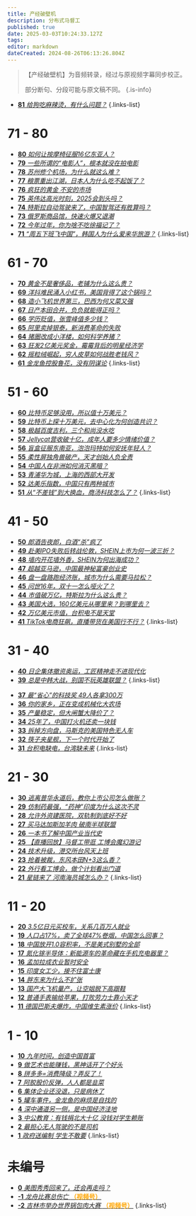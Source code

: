 ```yaml
---
title: 产经破壁机
description: 分布式马督工
published: true
date: 2025-03-03T10:24:33.127Z
tags: 
editor: markdown
dateCreated: 2024-08-26T06:13:26.804Z
---
```


> 【产经破壁机】为音频转录，经过与原视频字幕同步校正。
> 
> 部分断句、分段可能与原文稿不同。
{.is-info}

<!--
- [**91** **](./business/91.md)
{.links-list}

# 81 - 90

- [**90** **](./business/90.md)
- [**89** **](./business/89.md)
- [**88** **](./business/88.md)
- [**87** **](./business/87.md)
- [**86** **](./business/86.md)
- [**85** **](./business/85.md)
- [**84** **](./business/84.md)
- [**83** **](./business/83.md)
- [**82** **](./business/82.md)-->
- [**81** *给狗吃麻辣烫，有什么问题？*](./business/81.md)
{.links-list}

# 71 - 80

- [**80** *如何让按摩椅征服16亿东亚人？*](./business/80.md)
- [**79** *一些所谓的“电影人”，根本就没在拍电影*](./business/79.md)
- [**78** *苏州修个机场，为什么就这么难？*](./business/78.md)
- [**77** *粮票重出江湖，日本人为什么吃不起饭了？*](./business/77.md)
- [**76** *疯狂的黄金 不安的市场*](./business/76.md)
- [**75** *英伟达高光时刻，2025会到头吗？*](./business/75.md)
- [**74** *特斯拉自动驾驶来了，中国智驾还有胜算吗？*](./business/74.md)
- [**73** *俄罗斯商品馆，快速火爆又退潮*](./business/73.md)
- [**72** *今年过年，你为啥不吃徐福记了？*](./business/72.md)
- [**71** *“周五下班飞中国”，韩国人为什么爱来华旅游？*](./business/71.md)
{.links-list}

# 61 - 70

- [**70** *黄金不是奢侈品，老铺为什么这么贵？*](./business/70.md)
- [**69** *洋抖难民涌入小红书，美国背得了这个锅吗？*](./business/69.md)
- [**68** *造小飞机世界第三，巴西为何又菜又强*](./business/68.md)
- [**67** *日产本田合并，负负就能得正吗？*](./business/67.md)
- [**66** *学历贬值，张雪峰值多少钱？*](./business/66.md)
- [**65** *阿里卖掉银泰，新消费革命的失败*](./business/65.md)
- [**64** *猪圈改成小洋楼，如何科学养猪？*](./business/64.md)
- [**63** *狂发2亿美元奖金，霉霉背后的明星经济学*](./business/63.md)
- [**62** *摇粒绒崛起，穷人皮草如何战胜老钱风？*](./business/62.md)
- [**61** *金龙鱼控股鲁花，没有阴谋论*](./business/61.md)
{.links-list}

# 51 - 60

- [**60** *比特币足够没用，所以值十万美元？*](./business/60.md)
- [**59** *比特币上探十万美元，去中心化为何创造共识？*](./business/59.md)
- [**58** *极越百度吉利，三个和尚没水吃*](./business/58.md)
- [**57** *Jellycat营收破十亿，成年人要多少情绪价值？*](./business/57.md)
- [**56** *盲盒征服东南亚，泡泡玛特如何安抚年轻人？*](./business/56.md)
- [**55** *柔性屏独角兽破产，天才创始人负全责*](./business/55.md)
- [**54** *中国人在非洲如何消灭黑暗？*](./business/54.md)
- [**53** *青浦华为城，上海的西部大开发*](./business/53.md)
- [**52** *达美乐指数，中国只有两种城市*](./business/52.md)
- [**51** *从“不差钱”到大换血，商汤科技怎么了？*](./business/51.md)
{.links-list}

# 41 - 50

- [**50** *郎酒告夜郎，白酒“杀”疯了*](./business/50.md)
- [**49** *赴美IPO失败后转战伦敦，SHEIN上市为何一波三折？*](./business/49.md)
- [**48** *墙内开花墙外香，SHEIN为何出海成功？*](./business/48.md)
- [**47** *超越亚马逊，中国最神秘富豪创业史*](./business/47.md)
- [**46** *盘一盘路跑经济账，城市为什么需要马拉松？*](./business/46.md)
- [**45** *问世16年，双十一怎么哑火了？*](./business/45.md)
- [**44** *市值破万亿，特斯拉为什么这么贵？*](./business/44.md)
- [**43** *美国大选，160亿美元从哪里来？到哪里去？*](./business/43.md)
- [**42** *万亿美元市值，台积电不是天堂*](./business/42.md)
- [**41** *TikTok电商狂飙，直播带货在美国行不行？*](./business/41.md)
{.links-list}

# 31 - 40

- [**40** *日企集体撤资奥运，工匠精神走不进现代化*](./business/40.md)
- [**39** *总是中韩大战，别国不玩英雄联盟？*](./business/39.md)
{.links-list}
<!--- - [**38** **](./business/38.md)-->
- [**37** *最“省心”的科技奖 49人各拿300万*](./business/37.md)
- [**36** *你的家乡，正在变成机械化大农场*](./business/36.md)
- [**35** *产量稳定，但大闸蟹大降价了？*](./business/35.md)
- [**34** *25年了，中国打火机还卖一块钱*](./business/34.md)
- [**33** *拆掉方向盘，马斯克的美国特色无人车*](./business/33.md)
- [**32** *筷子夹星舰，下一个时代开始了*](./business/32.md)
- [**31** *台积电缺电，台湾缺未来*](./business/31.md)
{.links-list}

# 21 - 30

- [**30** *逃离普华永道后，教你上市公司怎么做账？*](./business/30.md)
- [**29** *仿制药最强，“药神”印度为什么这次不灵*](./business/29.md)
- [**28** *允许外资建医院，双轨制到底好不好*](./business/28.md)
- [**27** *买马达加斯加羊肉 破南半球联盟*](./business/27.md)
- [**26** *一本书了解中国产业当代史*](./business/26.md)
- [**25** *【直播回放】马督工带逛 工博会魔幻游记*](./business/25.md)
- [**24** *技术升级，港交所台风天上班*](./business/24.md)
- [**23** *抢着被裁，东风本田N+3这么香？*](./business/23.md)
- [**22** *外行看工博会，做个计划看出门道*](./business/22.md)
- [**21** *星链来了 河南海员城怎么办？*](./business/21.md)
{.links-list}

# 11 - 20

- [**20** *3.5亿日元买校车，关系几百万人就业*](./business/20.md)
- [**19** *人口占17%，卖了全球47%卷烟，中国怎么回事？*](./business/19.md)
- [**18** *中国放开1.0容积率，不是美式别墅的全部*](./business/18.md)
- [**17** *氮化镓半导体：新能源车的革命藏在手机充电器里？*](./business/17.md)
- [**16** *孟加拉成衣业暂时安全*](./business/16.md)
- [**15** *印度女工少，接不住富士康*](./business/15.md)
- [**14** *胖东来为什么不扩张*](./business/14.md)
- [**13** *国产大飞机量产，让空姐脱下高跟鞋*](./business/13.md)
- [**12** *普通手表输给苹果，打败劳力士靠小天才*](./business/12.md)
- [**11** *德国巴斯夫爆炸，中国维生素涨价*](./business/11.md)
{.links-list}

# 1 - 10

- [**10** *九年时间，创造中国首富*](./business/10.md)
- [**9** *做艺术也能赚钱，黑神话开了个好头*](./business/9.md)
- [**8** *拼多多=消费降级？弄反了！*](./business/8.md)
- [**7** *阿胶股价反弹，人人都是韭菜*](./business/7.md)
- [**6** *集体企业还没退，只是病休了*](./business/6.md)
- [**5** *罐车事件，金龙鱼的麻烦是自找的*](./business/5.md)
- [**4** *深中通道另一侧，是中国经济洼地*](./business/4.md)
- [**3** *中公教育：有钱捐北大十亿 没钱对学生赖账*](./business/3.md)
- [**2** *最担心无人驾驶的不是司机*](./business/2.md)
- [**1** *政府送编制 学生不敢要*](./business/1.md)
{.links-list}

# 未编号

- [**0** *美图秀秀回来了，还会再走吗？*](./business/0.md)
- [**-1** *龙舟比赛总伤亡* **<font color="orange">（视频号）</font>**](./business/-1.md)
- [**-2** *吉林市举办世界锅包肉大赛* **<font color="orange">（视频号）</font>**](./business/-2.md)
{.links-list}

